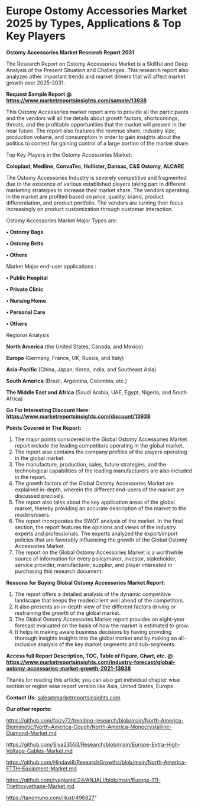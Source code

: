 # Europe Ostomy Accessories Market 2025 by Types, Applications & Top Key Players

<strong>Ostomy Accessories Market Research Report 2031</strong>

The Research Report on Ostomy Accessories Market is a Skillful and Deep Analysis of the Present Situation and Challenges. This research report also analyzes other important trends and market drivers that will affect market growth over 2025-2031.

<strong>Request Sample Report @ <a href=https://www.marketreportsinsights.com/sample/13938>https://www.marketreportsinsights.com/sample/13938</a></strong>

This Ostomy Accessories market report aims to provide all the participants and the vendors will all the details about growth factors, shortcomings, threats, and the profitable opportunities that the market will present in the near future. The report also features the revenue share, industry size, production volume, and consumption in order to gain insights about the politics to contest for gaining control of a large portion of the market share.

Top Key Players in the Ostomy Accessories Market:

<strong>Coloplast, Medline, ConvaTec, Hollister, Dansac, C&S Ostomy, ALCARE</strong>

The Ostomy Accessories Industry is severely competitive and fragmented due to the existence of various established players taking part in different marketing strategies to increase their market share. The vendors operating in the market are profiled based on price, quality, brand, product differentiation, and product portfolio. The vendors are turning their focus increasingly on product customization through customer interaction.

Ostomy Accessories Market Major Types are:

<strong>• Ostomy Bags

• Ostomy Belts

• Others</strong>

Market Major end-user applications :

<strong>• Public Hospital

• Private Clinic

• Nursing Home

• Personal Care

• Others</strong>

Regional Analysis

</u><strong><b>North America</b></strong> (the United States, Canada, and Mexico)

<strong><b>Europe </b></strong>(Germany, France, UK, Russia, and Italy)

<strong><b>Asia-Pacific</b></strong> (China, Japan, Korea, India, and Southeast Asia)

<strong><b>South America</b></strong> (Brazil, Argentina, Colombia, etc.)

<strong><b>The Middle East and Africa</b></strong> (Saudi Arabia, UAE, Egypt, Nigeria, and South Africa)

<strong>Go For Interesting Discount Here: <a href=https://www.marketreportsinsights.com/discount/13938>https://www.marketreportsinsights.com/discount/13938</a></strong>

<strong>Points Covered in The Report:</strong>
<ol>
  <li>The major points considered in the Global Ostomy Accessories Market report include the leading competitors operating in the global market.</li>
  <li>The report also contains the company profiles of the players operating in the global market.</li>
  <li>The manufacture, production, sales, future strategies, and the technological capabilities of the leading manufacturers are also included in the report.</li>
  <li>The growth factors of the Global Ostomy Accessories Market are explained in-depth, wherein the different end-users of the market are discussed precisely.</li>
  <li>The report also talks about the key application areas of the global market, thereby providing an accurate description of the market to the readers/users.</li>
  <li>The report incorporates the SWOT analysis of the market. In the final section, the report features the opinions and views of the industry experts and professionals. The experts analyzed the export/import policies that are favorably influencing the growth of the Global Ostomy Accessories Market.</li>
  <li>The report on the Global Ostomy Accessories Market is a worthwhile source of information for every policymaker, investor, stakeholder, service provider, manufacturer, supplier, and player interested in purchasing this research document.</li>
</ol>
<strong>Reasons for Buying Global Ostomy Accessories Market Report:</strong>

<ol>
  <li>The report offers a detailed analysis of the dynamic competitive landscape that keeps the reader/client well ahead of the competitors.</li>
  <li>It also presents an in-depth view of the different factors driving or restraining the growth of the global market.</li>
  <li>The Global Ostomy Accessories Market report provides an eight-year forecast evaluated on the basis of how the market is estimated to grow.</li>
  <li>It helps in making aware business decisions by having providing thorough insights insights into the global market and by making an all-inclusive analysis of the key market segments and sub-segments.</li>
</ol>
<strong>Access full Report Description, TOC, Table of Figure, Chart, etc. @ <a href=https://www.marketreportsinsights.com/industry-forecast/global-ostomy-accessories-market-growth-2021-13938>https://www.marketreportsinsights.com/industry-forecast/global-ostomy-accessories-market-growth-2021-13938</a></strong>


Thanks for reading this article; you can also get individual chapter wise section or region wise report version like Asia, United States, Europe.

<strong>Contact Us:</strong>
sales@marketreportsinsights.com

<strong>Our other reports:</strong>

<a href=https://github.com/faizy72/trending-research/blob/main/North-America-Biomimetic/North-America-Cough/North-America-Monocrystalline-Diamond-Market.md>https://github.com/faizy72/trending-research/blob/main/North-America-Biomimetic/North-America-Cough/North-America-Monocrystalline-Diamond-Market.md</a>

<a href=https://github.com/Siya23553/Research/blob/main/Europe-Extra-High-Voltage-Cables-Market.md>https://github.com/Siya23553/Research/blob/main/Europe-Extra-High-Voltage-Cables-Market.md</a>

<a href=https://github.com/Hindavi8/ResearchGrowths/blob/main/North-America-FTTH-Equipment-Market.md>https://github.com/Hindavi8/ResearchGrowths/blob/main/North-America-FTTH-Equipment-Market.md</a>

<a href=https://github.com/tyagianjali24/ANJALI/blob/main/Europe-111-Triethoxyethane-Market.md>https://github.com/tyagianjali24/ANJALI/blob/main/Europe-111-Triethoxyethane-Market.md</a>

<a href=https://tanomuno.com/illust/496827>https://tanomuno.com/illust/496827</a>"
